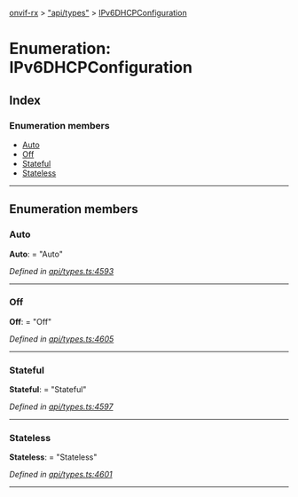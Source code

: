 [onvif-rx](../README.md) > ["api/types"](../modules/_api_types_.md) > [IPv6DHCPConfiguration](../enums/_api_types_.ipv6dhcpconfiguration.md)

# Enumeration: IPv6DHCPConfiguration

## Index

### Enumeration members

* [Auto](_api_types_.ipv6dhcpconfiguration.md#auto)
* [Off](_api_types_.ipv6dhcpconfiguration.md#off)
* [Stateful](_api_types_.ipv6dhcpconfiguration.md#stateful)
* [Stateless](_api_types_.ipv6dhcpconfiguration.md#stateless)

---

## Enumeration members

<a id="auto"></a>

###  Auto

**Auto**:  = "Auto"

*Defined in [api/types.ts:4593](https://github.com/patrickmichalina/onvif-rx/blob/3ab1739/src/api/types.ts#L4593)*

___
<a id="off"></a>

###  Off

**Off**:  = "Off"

*Defined in [api/types.ts:4605](https://github.com/patrickmichalina/onvif-rx/blob/3ab1739/src/api/types.ts#L4605)*

___
<a id="stateful"></a>

###  Stateful

**Stateful**:  = "Stateful"

*Defined in [api/types.ts:4597](https://github.com/patrickmichalina/onvif-rx/blob/3ab1739/src/api/types.ts#L4597)*

___
<a id="stateless"></a>

###  Stateless

**Stateless**:  = "Stateless"

*Defined in [api/types.ts:4601](https://github.com/patrickmichalina/onvif-rx/blob/3ab1739/src/api/types.ts#L4601)*

___

